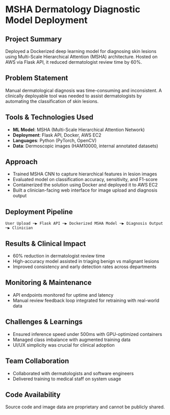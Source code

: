 # MSHA Dermatology Diagnostic Model Deployment

## Project Summary
Deployed a Dockerized deep learning model for diagnosing skin lesions using Multi-Scale Hierarchical Attention (MSHA) architecture. Hosted on AWS via Flask API, it reduced dermatologist review time by 60%.

## Problem Statement
Manual dermatological diagnosis was time-consuming and inconsistent. A clinically deployable tool was needed to assist dermatologists by automating the classification of skin lesions.

## Tools & Technologies Used
- **ML Model**: MSHA (Multi-Scale Hierarchical Attention Network)  
- **Deployment**: Flask API, Docker, AWS EC2  
- **Languages**: Python (PyTorch, OpenCV)  
- **Data**: Dermoscopic images (HAM10000, internal annotated datasets)

## Approach
- Trained MSHA CNN to capture hierarchical features in lesion images  
- Evaluated model on classification accuracy, sensitivity, and F1-score  
- Containerized the solution using Docker and deployed it to AWS EC2  
- Built a clinician-facing web interface for image upload and diagnosis output

## Deployment Pipeline
```
User Upload ─▶ Flask API ─▶ Dockerized MSHA Model ─▶ Diagnosis Output ─▶ Clinician
```

## Results & Clinical Impact
- 60% reduction in dermatologist review time  
- High-accuracy model assisted in triaging benign vs malignant lesions  
- Improved consistency and early detection rates across departments

## Monitoring & Maintenance
- API endpoints monitored for uptime and latency  
- Manual review feedback loop integrated for retraining with real-world data

## Challenges & Learnings
- Ensured inference speed under 500ms with GPU-optimized containers  
- Managed class imbalance with augmented training data  
- UI/UX simplicity was crucial for clinical adoption

## Team Collaboration
- Collaborated with dermatologists and software engineers  
- Delivered training to medical staff on system usage

## Code Availability
Source code and image data are proprietary and cannot be publicly shared.
